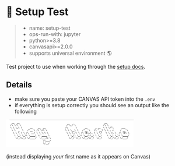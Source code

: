 # 🧪 Setup Test

> - name: setup-test
> - ops-run-with: jupyter
> - python>=3.8
> - canvasapi>=2.0.0
> - supports universal environment 🌎

Test project to use when working through the [setup docs](https://github.com/saud-learning-services/instructions-and-other-templates).

## Details

- make sure you paste your CANVAS API token into the `.env`
- if everything is setup correctly you should see an output like the following

<div>
    <img src="images/test-output.png" alt="Logo" width="350">
</div>

(instead displaying _your_ first name as it appears on Canvas)
